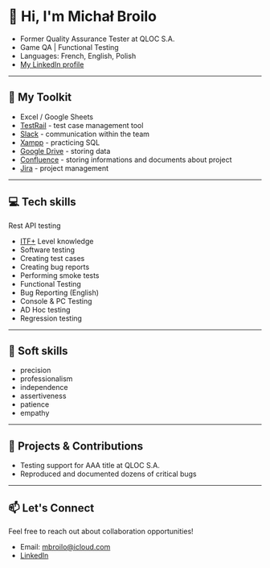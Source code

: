 # 👋 Hi, I'm Michał Broilo

- Former Quality Assurance Tester at QLOC S.A.  
- Game QA | Functional Testing  
- Languages: French, English, Polish  
- [ My LinkedIn profile](https://www.linkedin.com/in/michal-broilo-02a724185/)

---

## 🔧 My Toolkit

- Excel / Google Sheets
- [TestRail](https://www.testrail.com) - test case management tool
- [Slack](https://slack.com) - communication within the team
- [Xampp](https://www.apachefriends.org) - practicing SQL
- [Google Drive](https://drive.google.com) - storing data
- [Confluence](https://www.atlassian.com/software/confluence) - storing informations and documents about project
- [Jira](https://www.atlassian.com/software/jira) - project management

---

## 💻 Tech skills 

Rest API testing
- [ITF+](https://www.comptia.org/en/certifications/itf/) Level knowledge
- Software testing
- Creating test cases
- Creating bug reports
- Performing smoke tests
- Functional Testing
- Bug Reporting (English)
- Console & PC Testing
- AD Hoc testing
- Regression testing


---

## 📁 Soft skills

- precision
- professionalism
- independence
- assertiveness
- patience
- empathy

---

## 📓 Projects & Contributions

- Testing support for AAA title at QLOC S.A.
- Reproduced and documented dozens of critical bugs

---

## 📫 Let's Connect

Feel free to reach out about collaboration opportunities!

- Email: mbroilo@icloud.com
- [LinkedIn](https://www.linkedin.com/in/michal-broilo-02a724185/)

